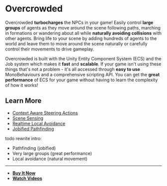 # Overcrowded

Overcrowded **turbocharges** the NPCs in your game! Easily control **large groups** of agents as they move around the scene following paths, marching in formations or wandering about all while **naturally avoiding collisions** with other agents. Bring life to your scene by adding hundreds of agents to the world and leave them to move around the scene naturally or carefully control their movements to drive gameplay.

Overcrowded is built with the Unity Entity Component System (ECS) and the Job system which makes it **fast** and **scalable**. If your game isn't using these things that's not a problem - it's all accessed through **easy to use** MonoBehaviours and a comprehensive scripting API. You can get the **great performance** of ECS for your game without having to learn the complexity of how it works!

## Learn More
 - [Context Aware Steering Actions](GettingStarted/SteeringActions.md)
 - [Scene Sensing](GettingStarted/SteeringSensors.md)
 - [Realtime Local Avoidance](GettingStarted/LocalAvoidance.md)
 - [Jobified Pathfinding](GettingStarted/PathfindingJobs.md)

todo rewrite intro:
 - Pathfinding (jobified)
 - Very large groups (great performance)
 - Local avoidance (natural movement)

---

 - **[Buy It Now](todo)**
 - **[Watch Videos](todo)**